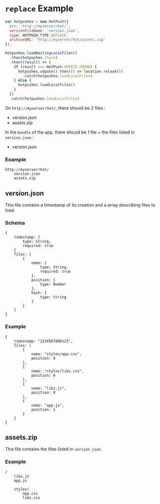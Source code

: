# `replace` Example

```javascript
var hotpushes = new HotPush({
  src: 'http://myserver/hot/',
  versionFileName: 'version.json',
  type: HOTPUSH_TYPE.REPLACE,
  archiveURL: 'http://myserver/hot/assets.zip'
});

hotpushes.loadWaitingLocalFiles()
  .then(hotpushes.check)
  .then((result) => {
    if (result === HotPush.UPDATE.FOUND) {
      hotpushes.udpate().then(() => location.reload())
        .catch(hotpushes.loadLocalFiles)
    } else {
      hotpushes.loadLocalFiles()
    }
  })
  .catch(hotpushes.loadLocalFiles)

```

On `http://myserver/hot/`, there should be 2 files :

- version.json
- assets.zip

In the `bundle` of the app, there should be 1 file + the files listed in `version.json` :

- version.json

### Example
```
http://myserver/hot/
	version.json
	assets.zip
```

## version.json
This file contains a timestamp of its creation and a array describing files to load.

### Schema
```
{
	timestamp: {
		type: String,
		required: true
	}
	files: [
		{
			name: {
				type: String,
				required: true
			},
			position: {
				type: Number
			},
			hash: {
				type: String
			}
		}
	]
}
```

### Example
```
{
	timestamp: "1234567890123",
	files: [
		{
			name: "styles/app.css",
			position: 0
		},
		{
			name: "styles/libs.css",
			position: 0
		},
		{
			name: "libs.js",
			position: 0
		},
		{
			name: "app.js",
			position: 1
		}
	]
}
```

## assets.zip
This file contains the files listed in `version.json`.

### Example
```
/
	libs.js
	app.js

	styles/
		app.css
		libs.css
```
